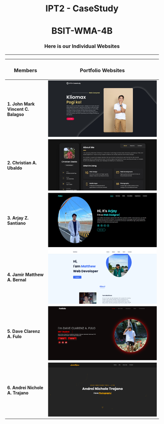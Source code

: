 <h1 align="center"><b>IPT2 - CaseStudy</b></h1>

<h1 align="center"><b>BSIT-WMA-4B</b></h1>

<h3 align="center"><b>Here is our Individual Websites</b></h3>

---

| <h3 align="center"><b>Members</b></h3> | <h3 align="center"><b>Portfolio Websites</b></h3> |
|--------|-------|
| **1. John Mark Vincent C. Balagso** |![John Mark Vincent C. Balagso](./assets/images/Balagso.png)|
| **2. Christian A. Ubaldo** |![Christian A. Ubaldo](./assets/images/Ubaldo.png)|
| **3. Arjay Z. Santiano** |![Arjay Z. Santiano](./assets/images/Santiano.png)| 
| **4. Jamir Matthew A. Bernal** |![Jamir Matthew A. Bernal](./assets/images/Bernal.png)| 
| **5. Dave Clarenz A. Fulo** |![Dave Clarenz A. Fulo](./assets/images/Fulo.png)| 
| **6. Andrei Nichole A. Trajano** |![Andrei Nichole A. Trajano](./assets/images/Trajano.png)| 